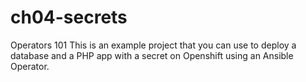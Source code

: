 # ch04-secrets
Operators 101
This is an example project that you can use to deploy a database and a PHP app with a secret on Openshift using an Ansible Operator.
